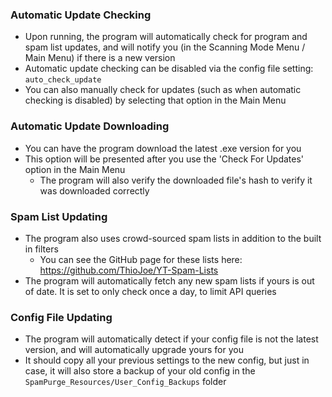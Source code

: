 ### Automatic Update Checking
* Upon running, the program will automatically check for program and spam list updates, and will notify you (in the Scanning Mode Menu / Main Menu) if there is a new version
* Automatic update checking can be disabled via the config file setting: `auto_check_update`
* You can also manually check for updates (such as when automatic checking is disabled) by selecting that option in the Main Menu

### Automatic Update Downloading
* You can have the program download the latest .exe version for you
* This option will be presented after you use the 'Check For Updates' option in the Main Menu
   * The program will also verify the downloaded file's hash to verify it was downloaded correctly

### Spam List Updating
* The program also uses crowd-sourced spam lists in addition to the built in filters
  * You can see the GitHub page for these lists here: https://github.com/ThioJoe/YT-Spam-Lists
* The program will automatically fetch any new spam lists if yours is out of date. It is set to only check once a day, to limit API queries

### Config File Updating
* The program will automatically detect if your config file is not the latest version, and will automatically upgrade yours for you
* It should copy all your previous settings to the new config, but just in case, it will also store a backup of your old config in the  `SpamPurge_Resources/User_Config_Backups` folder